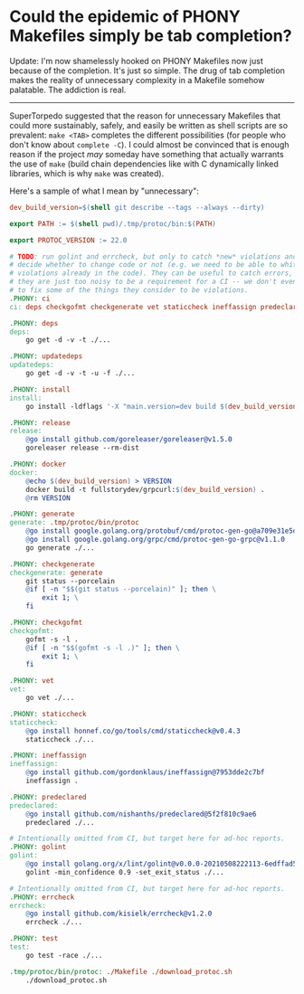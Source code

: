 # Could the epidemic of PHONY Makefiles simply be tab completion?

Update: I'm now shamelessly hooked on PHONY Makefiles now just because of the completion. It's just so simple. The drug of tab completion makes the reality of unnecessary complexity in a Makefile somehow palatable. The addiction is real.

----

SuperTorpedo suggested that the reason for unnecessary Makefiles that could more sustainably, safely, and easily be written as shell scripts are so prevalent: `make <TAB>` completes the different possibilities (for people who don't know about `complete -C`). I could almost be convinced that is enough reason if the project *may* someday have something that actually warrants the use of `make` (build chain dependencies like with C dynamically linked libraries, which is why `make` was created).

Here's a sample of what I mean by "unnecessary":

```Makefile
dev_build_version=$(shell git describe --tags --always --dirty)

export PATH := $(shell pwd)/.tmp/protoc/bin:$(PATH)

export PROTOC_VERSION := 22.0

# TODO: run golint and errcheck, but only to catch *new* violations and
# decide whether to change code or not (e.g. we need to be able to whitelist
# violations already in the code). They can be useful to catch errors, but
# they are just too noisy to be a requirement for a CI -- we don't even *want*
# to fix some of the things they consider to be violations.
.PHONY: ci
ci: deps checkgofmt checkgenerate vet staticcheck ineffassign predeclared test

.PHONY: deps
deps:
	go get -d -v -t ./...

.PHONY: updatedeps
updatedeps:
	go get -d -v -t -u -f ./...

.PHONY: install
install:
	go install -ldflags '-X "main.version=dev build $(dev_build_version)"' ./...

.PHONY: release
release:
	@go install github.com/goreleaser/goreleaser@v1.5.0
	goreleaser release --rm-dist

.PHONY: docker
docker:
	@echo $(dev_build_version) > VERSION
	docker build -t fullstorydev/grpcurl:$(dev_build_version) .
	@rm VERSION

.PHONY: generate
generate: .tmp/protoc/bin/protoc
	@go install google.golang.org/protobuf/cmd/protoc-gen-go@a709e31e5d12
	@go install google.golang.org/grpc/cmd/protoc-gen-go-grpc@v1.1.0
	go generate ./...

.PHONY: checkgenerate
checkgenerate: generate
	git status --porcelain
	@if [ -n "$$(git status --porcelain)" ]; then \
		exit 1; \
	fi

.PHONY: checkgofmt
checkgofmt:
	gofmt -s -l .
	@if [ -n "$$(gofmt -s -l .)" ]; then \
		exit 1; \
	fi

.PHONY: vet
vet:
	go vet ./...

.PHONY: staticcheck
staticcheck:
	@go install honnef.co/go/tools/cmd/staticcheck@v0.4.3
	staticcheck ./...

.PHONY: ineffassign
ineffassign:
	@go install github.com/gordonklaus/ineffassign@7953dde2c7bf
	ineffassign .

.PHONY: predeclared
predeclared:
	@go install github.com/nishanths/predeclared@5f2f810c9ae6
	predeclared ./...

# Intentionally omitted from CI, but target here for ad-hoc reports.
.PHONY: golint
golint:
	@go install golang.org/x/lint/golint@v0.0.0-20210508222113-6edffad5e616
	golint -min_confidence 0.9 -set_exit_status ./...

# Intentionally omitted from CI, but target here for ad-hoc reports.
.PHONY: errcheck
errcheck:
	@go install github.com/kisielk/errcheck@v1.2.0
	errcheck ./...

.PHONY: test
test:
	go test -race ./...

.tmp/protoc/bin/protoc: ./Makefile ./download_protoc.sh
	./download_protoc.sh
```

